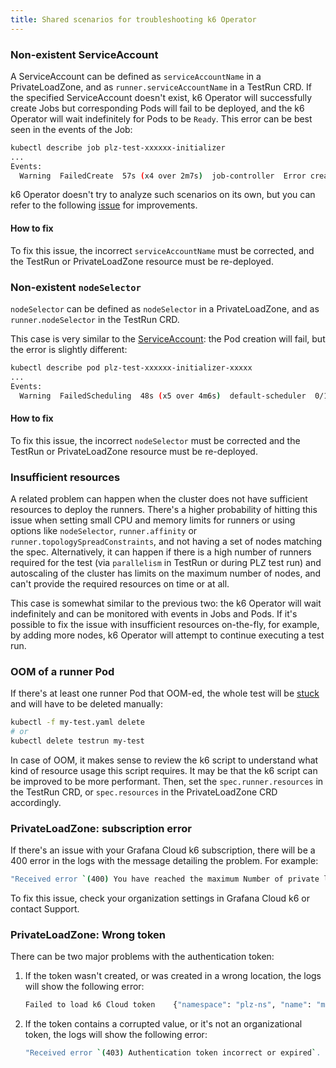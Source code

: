 ```yaml
---
title: Shared scenarios for troubleshooting k6 Operator
---
```


### Non-existent ServiceAccount

A ServiceAccount can be defined as `serviceAccountName` in a PrivateLoadZone, and as `runner.serviceAccountName` in a TestRun CRD. If the specified ServiceAccount doesn't exist, k6 Operator will successfully create Jobs but corresponding Pods will fail to be deployed, and the k6 Operator will wait indefinitely for Pods to be `Ready`. This error can be best seen in the events of the Job:

```bash
kubectl describe job plz-test-xxxxxx-initializer
...
Events:
  Warning  FailedCreate  57s (x4 over 2m7s)  job-controller  Error creating: pods "plz-test-xxxxxx-initializer-" is forbidden: error looking up service account plz-ns/plz-sa: serviceaccount "plz-sa" not found
```

k6 Operator doesn't try to analyze such scenarios on its own, but you can refer to the following [issue](https://github.com/grafana/k6-operator/issues/260) for improvements.

#### How to fix

To fix this issue, the incorrect `serviceAccountName` must be corrected, and the TestRun or PrivateLoadZone resource must be re-deployed.

### Non-existent `nodeSelector`

`nodeSelector` can be defined as `nodeSelector` in a PrivateLoadZone, and as `runner.nodeSelector` in the TestRun CRD.

This case is very similar to the [ServiceAccount](#non-existent-serviceaccount): the Pod creation will fail, but the error is slightly different:

```bash
kubectl describe pod plz-test-xxxxxx-initializer-xxxxx
...
Events:
  Warning  FailedScheduling  48s (x5 over 4m6s)  default-scheduler  0/1 nodes are available: 1 node(s) didn't match Pod's node affinity/selector.
```

#### How to fix

To fix this issue, the incorrect `nodeSelector` must be corrected and the TestRun or PrivateLoadZone resource must be re-deployed.

### Insufficient resources

A related problem can happen when the cluster does not have sufficient resources to deploy the runners. There's a higher probability of hitting this issue when setting small CPU and memory limits for runners or using options like `nodeSelector`, `runner.affinity` or `runner.topologySpreadConstraints`, and not having a set of nodes matching the spec. Alternatively, it can happen if there is a high number of runners required for the test (via `parallelism` in TestRun or during PLZ test run) and autoscaling of the cluster has limits on the maximum number of nodes, and can't provide the required resources on time or at all.

This case is somewhat similar to the previous two: the k6 Operator will wait indefinitely and can be monitored with events in Jobs and Pods. If it's possible to fix the issue with insufficient resources on-the-fly, for example, by adding more nodes, k6 Operator will attempt to continue executing a test run.

### OOM of a runner Pod

If there's at least one runner Pod that OOM-ed, the whole test will be [stuck](https://github.com/grafana/k6-operator/issues/251) and will have to be deleted manually:

```bash
kubectl -f my-test.yaml delete
# or
kubectl delete testrun my-test
```

In case of OOM, it makes sense to review the k6 script to understand what kind of resource usage this script requires. It may be that the k6 script can be improved to be more performant. Then, set the `spec.runner.resources` in the TestRun CRD, or `spec.resources` in the PrivateLoadZone CRD accordingly.

### PrivateLoadZone: subscription error

If there's an issue with your Grafana Cloud k6 subscription, there will be a 400 error in the logs with the message detailing the problem. For example:

```bash
"Received error `(400) You have reached the maximum Number of private load zones your organization is allowed to have. Please contact support if you want to create more.`. Message from server ``"
```

To fix this issue, check your organization settings in Grafana Cloud k6 or contact Support.

### PrivateLoadZone: Wrong token

There can be two major problems with the authentication token:

1. If the token wasn't created, or was created in a wrong location, the logs will show the following error:

   ```bash
   Failed to load k6 Cloud token	{"namespace": "plz-ns", "name": "my-plz", "reconcileID": "67c8bc73-f45b-4c7f-a9ad-4fd0ffb4d5f6", "name": "token-with-wrong-name", "secretNamespace": "plz-ns", "error": "Secret \"token-with-wrong-name\" not found"}
   ```

2. If the token contains a corrupted value, or it's not an organizational token, the logs will show the following error:

   ```bash
   "Received error `(403) Authentication token incorrect or expired`. Message from server ``"
   ```
